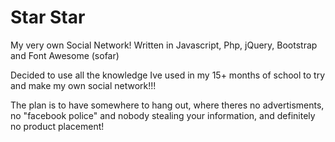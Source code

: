 # Star Star
My very own Social Network! Written in Javascript, Php, jQuery, Bootstrap and Font Awesome (sofar)

Decided to use all the knowledge Ive used in my 15+ months of school to try and make my own social network!!!

The plan is to have somewhere to hang out, where theres no advertisments, no "facebook police" and nobody stealing your information, and definitely no product placement!

